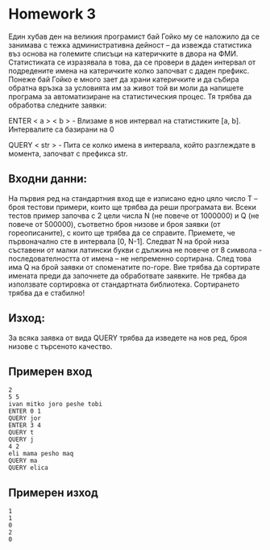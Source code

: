 # Homework 3

Един хубав ден на великия програмист бай Гойко му се наложило да се занимава с тежка административна дейност – да извежда статистика въз основа на големите списъци на катеричките в двора на ФМИ. Статистиката се изразявала в това, да се провери в даден интервал от подредените имена на катеричките колко започват с даден префикс. Понеже бай Гойко е много зает да храни катеричките и да събира обратна връзка за условията им за живот той ви моли да напишете програма за автоматизиране на статистическия процес. Тя трябва да обработва следните заявки:

ENTER < a > < b > - Влизаме в нов интервал на статистиките [a, b]. Интервалите са базирани на 0

QUERY < str > - Пита се колко имена в интервала, който разглеждате в момента, започват с префикса str.

## Входни данни:

На първия ред на стандартния вход ще е изписано едно цяло число Т – броя тестови примери, които ще трябва да реши програмата ви. Всеки тестов пример започва с 2 цели числа N (не повече от 1000000) и Q (не повече от 500000), съответно броя низове и броя заявки (от гореописаните), с които ще трябва да се справите. Приемете, че първоначално сте в интервала [0, N-1]. Следват N на брой низа съставени от малки латински букви с дължина не повече от 8 символа - последователността от имена – не непременно сортирана. След това има Q на брой заявки от споменатите по-горе. Вие трябва да сортирате имената преди да започнете да обработвате заявките. Не трябва да използвате сортировка от стандартната библиотека. Сортирането трябва да е стабилно!

## Изход:

За всяка заявка от вида QUERY трябва да изведете на нов ред, броя низове с търсеното качество.

## Примерен вход
```
2
5 5
ivan mitko joro peshe tobi
ENTER 0 1
QUERY jor
ENTER 3 4
QUERY t
QUERY j
4 2
eli mama pesho maq
QUERY ma
QUERY elica
```

## Примерен изход
```
1
1
0
2
0
```
